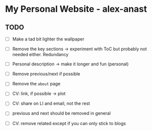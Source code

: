 # My Personal Website - alex-anast

## TODO

- [ ] Make a tad bit lighter the wallpaper
- [ ] Remove the key sections -> experiment with ToC but probably not needed either. Redundancy
- [ ] Personal description -> make it longer and fun (personal)
- [ ] Remove previous/next if possible
- [ ] Remove the `about` page
- [ ] CV: link, if possible -> plot
- [ ] CV: share on LI and email, not the rest
- [ ] previous and next should be removed in general
- [ ] CV: remove related except if you can only stick to blogs


